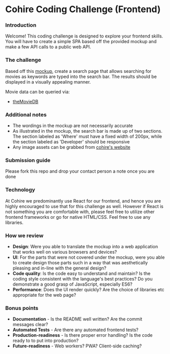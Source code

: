 # Cohire Coding Challenge (Frontend)

### Introduction 
Welcome! This coding challenge is designed to explore your frontend skills. You will have to create a simple SPA based off the provided mockup and make a few API calls to a public web API.

### The challenge
Based off this [mockup], create a search page that allows searching for movies as keywords are typed into the search bar. The results should be displayed in a visually appealing manner. 

Movie data can be queried via: 
- [theMovieDB]

### Additional notes
- The wordings in the mockup are not necessarily accurate
- As illustrated in the mockup, the search bar is made up of two sections. The section labeled as 'Where' must have a fixed width of 200px, while the section labeled as 'Developer' should be responsive
- Any image assets can be grabbed from [cohire's website]

### Submission guide
Please fork this repo and drop your contact person a note once you are done

### Technology
At Cohire we predominantly use React for our frontend, and hence you are highly encouraged to use that for this challenge as well. However if React is not something you are comfortable with, please feel free to utilize other frontend frameworks or go for native HTML/CSS. Feel free to use any libraries.

### How we review
- **Design**: Were you able to translate the mockup into a web application that works well on various browsers and devices?
- **UI**: For the parts that were not covered under the mockup, were you able to create design those parts such in a way that was aesthetically pleasing and in-line with the general design?
- **Code quality**: Is the code easy to understand and maintain? Is the coding style consistent with the language's best practices? Do you demonstrate a good grasp of JavaScript, especially ES6?
- **Performance**: Does the UI render quickly? Are the choice of libraries etc appropriate for the web page?

### Bonus points
- **Documentation** - Is the README well written? Are the commit messages clear?
- **Automated Tests** - Are there any automated frontend tests?
- **Production-readiness** - Is there proper error handling? Is the code ready to to put into production?
- **Future-readiness** - Web workers? PWA? Client-side caching?

[mockup]: <https://invis.io/H7D7QQOTA>
[theMovieDB]: <https://www.themoviedb.org/documentation/api>
[cohire's website]: <https://www.co-hire.com/candidate>